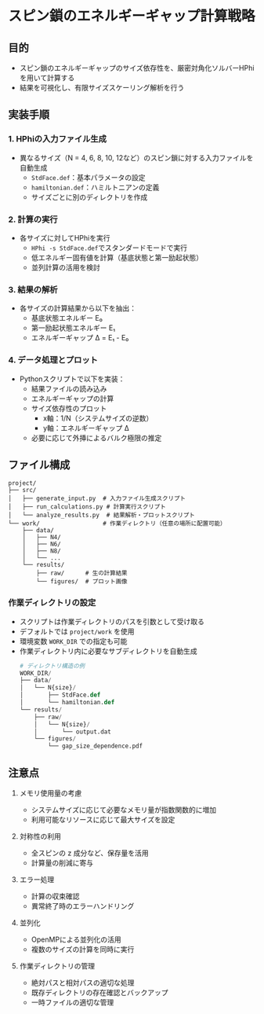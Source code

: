 # スピン鎖のエネルギーギャップ計算戦略

## 目的
- スピン鎖のエネルギーギャップのサイズ依存性を、厳密対角化ソルバーHPhiを用いて計算する
- 結果を可視化し、有限サイズスケーリング解析を行う

## 実装手順

### 1. HPhiの入力ファイル生成
- 異なるサイズ（N = 4, 6, 8, 10, 12など）のスピン鎖に対する入力ファイルを自動生成
  - `StdFace.def`：基本パラメータの設定
  - `hamiltonian.def`：ハミルトニアンの定義
  - サイズごとに別のディレクトリを作成

### 2. 計算の実行
- 各サイズに対してHPhiを実行
  - `HPhi -s StdFace.def`でスタンダードモードで実行
  - 低エネルギー固有値を計算（基底状態と第一励起状態）
  - 並列計算の活用を検討

### 3. 結果の解析
- 各サイズの計算結果から以下を抽出：
  - 基底状態エネルギー E₀
  - 第一励起状態エネルギー E₁
  - エネルギーギャップ Δ = E₁ - E₀

### 4. データ処理とプロット
- Pythonスクリプトで以下を実装：
  - 結果ファイルの読み込み
  - エネルギーギャップの計算
  - サイズ依存性のプロット
    - x軸：1/N（システムサイズの逆数）
    - y軸：エネルギーギャップ Δ
  - 必要に応じて外挿によるバルク極限の推定

## ファイル構成
```
project/
├── src/
│   ├── generate_input.py  # 入力ファイル生成スクリプト
│   ├── run_calculations.py # 計算実行スクリプト
│   └── analyze_results.py  # 結果解析・プロットスクリプト
└── work/                  # 作業ディレクトリ（任意の場所に配置可能）
    ├── data/
    │   ├── N4/
    │   ├── N6/
    │   ├── N8/
    │   └── ...
    └── results/
        ├── raw/      # 生の計算結果
        └── figures/  # プロット画像
```

### 作業ディレクトリの設定
- スクリプトは作業ディレクトリのパスを引数として受け取る
- デフォルトでは `project/work` を使用
- 環境変数 `WORK_DIR` での指定も可能
- 作業ディレクトリ内に必要なサブディレクトリを自動生成
  ```python
  # ディレクトリ構造の例
  WORK_DIR/
  ├── data/
  │   └── N{size}/
  │       ├── StdFace.def
  │       └── hamiltonian.def
  └── results/
      ├── raw/
      │   └── N{size}/
      │       └── output.dat
      └── figures/
          └── gap_size_dependence.pdf
  ```

## 注意点
1. メモリ使用量の考慮
   - システムサイズに応じて必要なメモリ量が指数関数的に増加
   - 利用可能なリソースに応じて最大サイズを設定

2. 対称性の利用
   - 全スピンの z 成分など、保存量を活用
   - 計算量の削減に寄与

3. エラー処理
   - 計算の収束確認
   - 異常終了時のエラーハンドリング

4. 並列化
   - OpenMPによる並列化の活用
   - 複数のサイズの計算を同時に実行

5. 作業ディレクトリの管理
   - 絶対パスと相対パスの適切な処理
   - 既存ディレクトリの存在確認とバックアップ
   - 一時ファイルの適切な管理 